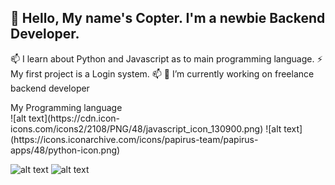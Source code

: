 
## 👋 Hello, My name's Copter. I'm a newbie Backend Developer. 
 📫 I learn about Python  and Javascript as to main programming language. 
 ⚡ My first project is a Login system. 📫
🔭 I’m currently working on freelance backend developer

  <dt>My Programming language</dt>
    ![alt text](https://cdn.icon-icons.com/icons2/2108/PNG/48/javascript_icon_130900.png)
   ![alt text](https://icons.iconarchive.com/icons/papirus-team/papirus-apps/48/python-icon.png)



   ![alt text](https://cdn.icon-icons.com/icons2/2108/PNG/48/javascript_icon_130900.png)
   ![alt text](https://icons.iconarchive.com/icons/papirus-team/papirus-apps/48/python-icon.png)
<!--
**CopKH/CopKH** is a ✨ _special_ ✨ repository because its `README.md` (this file) appears on your GitHub profile.

Here are some ideas to get you started:

- 🔭 I’m currently working on ...
- 🌱 I’m currently learning ...
- 👯 I’m looking to collaborate on ...
- 🤔 I’m looking for help with ...
- 💬 Ask me about ...
- 📫 How to reach me: ...
- 😄 Pronouns: ...
- ⚡ Fun fact: ...
-->
